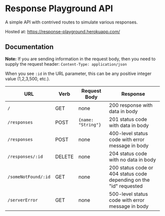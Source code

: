 # Response Playground API

A simple API with contrived routes to simulate various responses.

Hosted at: https://response-playground.herokuapp.com/

## Documentation

**Note:** If you are sending information in the request body, then you need to supply the request header: `Content-Type: application/json`

When you see `:id` in the URL parameter, this can be any positive integer value (1,2,3,500, etc.).

| URL | Verb | Request Body | Response |
|-----|------|--------------|----------|
| `/` | GET | none | 200 response with data in body |
| `/responses` | POST | `{name: "String"}` | 201 status code with data in body |
| `/responses` | POST | none | 400-level status code with error message in body |
| `/responses/:id` | DELETE | none | 204 status code with no data in body |
| `/someNotFound/:id` | GET | none | 200 status code or 404 status code depending on the "id" requested |
| `/serverError` | GET | none | 500-level status code with error message in body |
